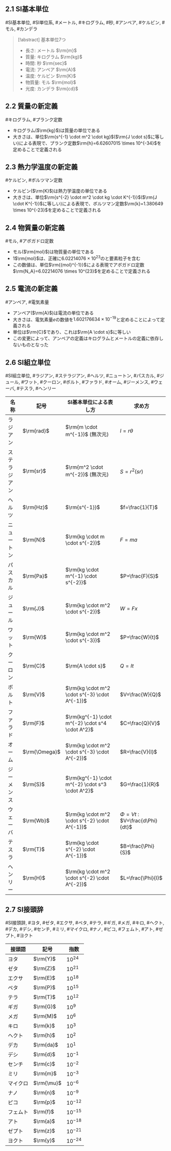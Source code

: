 ## $2.1$ SI基本単位
#SI基本単位, #SI単位系, #メートル, #キログラム, #秒, #アンペア, #ケルビン, #モル, #カンデラ

> [!abstract] 基本単位$7$つ
>    - 長さ: メートル $\rm{m}$
>    - 質量: キログラム $\rm{kg}$
>    - 時間: 秒 $\rm{sec}$
>    - 電流: アンペア $\rm{A}$
>    - 温度: ケルビン $\rm{K}$
>    - 物質量: モル $\rm{mol}$
>    - 光度: カンデラ $\rm{cd}$

## $2.2$ 質量の新定義
#キログラム, #プランク定数

- キログラム($\rm{kg}$)は質量の単位である
- 大きさは、単位$\rm{s^{-1} \cdot m^2 \cdot kg}$($\rm{J \cdot s}$に等しい)による表現で、プランク定数$\rm{h}=6.62607015 \times 10^{-34}$を定めることで定義される

## $2.3$ 熱力学温度の新定義
#ケルビン, #ボルツマン定数

- ケルビン($\rm{K}$)は熱力学温度の単位である
- 大きさは、単位$\rm{s^{-2} \cdot m^2 \cdot kg \cdot K^{-1}}$($\rm{J \cdot K^{-1}}$に等しい)による表現で、ボルツマン定数$\rm{k}=1.380649 \times 10^{-23}$を定めることで定義される

## $2.4$ 物質量の新定義
#モル, #アボガドロ定数

- モル($\rm{mol}$)は物質量の単位である
- $1$$\rm{mol}$は、正確に$6.02214076 \times 10^{23}$のと要素粒子を含む
- この数値は、単位$\rm{{mol}^{-1}}$による表現でアボガドロ定数$\rm{N_A}=6.02214076 \times 10^{23}$を定めることで定義される

## $2.5$ 電流の新定義
#アンペア, #電気素量

- アンペア($\rm{A}$)は電流の単位である
- 大きさは、電気素量$e$の数値を$1.602176634 \times 10^{-19}$と定めることによって定義される
- 単位は$\rm{C}$であり、これは$\rm{A \cdot s}$に等しい
- この変更によって、アンペアの定義はキログラムとメートルの定義に依存しないものとなった

## $2.6$ SI組立単位
#SI組立単位, #ラジアン, #ステラジアン, #ヘルツ, #ニュートン, #パスカル, #ジュール, #ワット, #クーロン, #ボルト, #ファラド, #オーム, #ジーメンス, #ウェーバ, #テスラ, #ヘンリー

| 名称 | 記号 | SI基本単位による表し方 | 求め方 |
| ---- | ---- | ---- | ---- |
| ラジアン | $\rm{rad}$ | $\rm{m \cdot m^{-1}}$ (無次元) | $l=r\theta$ |
| ステラジアン | $\rm{sr}$ | $\rm{m^2 \cdot m^{-2}}$ (無次元) | $S=r^2(sr)$ |
| ヘルツ | $\rm{Hz}$ | $\rm{s^{-1}}$ | $f=\frac{1}{T}$ |
| ニュートン | $\rm{N}$ | $\rm{kg \cdot m \cdot s^{-2}}$ | $F=ma$ |
| パスカル | $\rm{Pa}$ | $\rm{kg \cdot m^{-1} \cdot s^{-2}}$ | $P=\frac{F}{S}$ |
| ジュール | $\rm{J}$ | $\rm{kg \cdot m^2 \cdot s^{-2}}$ | $W=Fx$ |
| ワット | $\rm{W}$ | $\rm{kg \cdot m^2 \cdot s^{-3}}$ | $P=\frac{W}{t}$ |
| クーロン | $\rm{C}$ | $\rm{A \cdot s}$ | $Q=It$ |
| ボルト | $\rm{V}$ | $\rm{kg \cdot m^2 \cdot s^{-3} \cdot A^{-1}}$ | $V=\frac{W}{Q}$ |
| ファラド | $\rm{F}$ | $\rm{kg^{-1} \cdot m^{-2} \cdot s^4 \cdot A^2}$ | $C=\frac{Q}{V}$ |
| オーム | $\rm{\Omega}$ | $\rm{kg \cdot m^2 \cdot s^{-3} \cdot A^{-2}}$ | $R=\frac{V}{I}$ |
| ジーメンス | $\rm{S}$ | $\rm{kg^{-1} \cdot m^{-2} \cdot s^3 \cdot A^2}$ | $G=\frac{1}{R}$ |
| ウェーバ | $\rm{Wb}$ | $\rm{kg \cdot m^2 \cdot s^{-2} \cdot A^{-1}}$ | $\Phi=Vt$ : $V=\frac{d\Phi}{dt}$ |
| テスラ | $\rm{T}$ | $\rm{kg \cdot s^{-2} \cdot A^{-1}}$ | $B=\frac{\Phi}{S}$ |
| ヘンリー | $\rm{H}$ | $\rm{kg \cdot m^2 \cdot s^{-2} \cdot A^{-2}}$ | $L=\frac{\Phi}{I}$ |

## $2.7$ SI接頭辞
#SI接頭辞, #ヨタ, #ゼタ, #エクサ, #ペタ, #テラ, #ギガ, #メガ, #キロ, #ヘクト, #デカ, #デシ, #センチ, #ミリ, #マイクロ, #ナノ, #ピコ, #フェムト, #アト, #ゼプト, #ヨクト

| 接頭語 | 記号 | 指数 |
| ---- | ---- | ---- |
| ヨタ | $\rm{Y}$ | $10^{24}$ |
| ゼタ | $\rm{Z}$ | $10^{21}$ |
| エクサ | $\rm{E}$ | $10^{18}$ |
| ペタ | $\rm{P}$ | $10^{15}$ |
| テラ | $\rm{T}$ | $10^{12}$ |
| ギガ | $\rm{G}$ | $10^{9}$ |
| メガ | $\rm{M}$ | $10^{6}$ |
| キロ | $\rm{k}$ | $10^{3}$ |
| ヘクト | $\rm{h}$ | $10^{2}$ |
| デカ | $\rm{da}$ | $10^{1}$ |
| デシ | $\rm{d}$ | $10^{-1}$ |
| センチ | $\rm{c}$ | $10^{-2}$ |
| ミリ | $\rm{m}$ | $10^{-3}$ |
| マイクロ | $\rm{\mu}$ | $10^{-6}$ |
| ナノ | $\rm{n}$ | $10^{-9}$ |
| ピコ | $\rm{p}$ | $10^{-12}$ |
| フェムト | $\rm{f}$ | $10^{-15}$ |
| アト | $\rm{a}$ | $10^{-18}$ |
| ゼプト | $\rm{z}$ | $10^{-21}$ |
| ヨクト | $\rm{y}$ | $10^{-24}$ |


